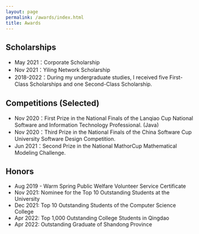 ```yaml
---
layout: page
permalink: /awards/index.html
title: Awards
---
```


## Scholarships

- May 2021：Corporate Scholarship
- Nov 2021：Yiling Network Scholarship
- 2018-2022：During my undergraduate studies, I received five First-Class Scholarships and one Second-Class Scholarship.

## Competitions (Selected)

- Nov 2020：First Prize in the National Finals of the Lanqiao Cup National Software and Information Technology Professional. (Java)
- Nov 2020：Third Prize in the National Finals of the China Software Cup University Software Design Competition.
- Jun 2021：Second Prize in the National MathorCup Mathematical Modeling Challenge.

## Honors

- Aug 2019 - Warm Spring Public Welfare Volunteer Service Certificate
- Nov 2021: Nominee for the Top 10 Outstanding Students at the University
- Dec 2021: Top 10 Outstanding Students of the Computer Science College
- Apr 2022: Top 1,000 Outstanding College Students in Qingdao
- Apr 2022: Outstanding Graduate of Shandong Province